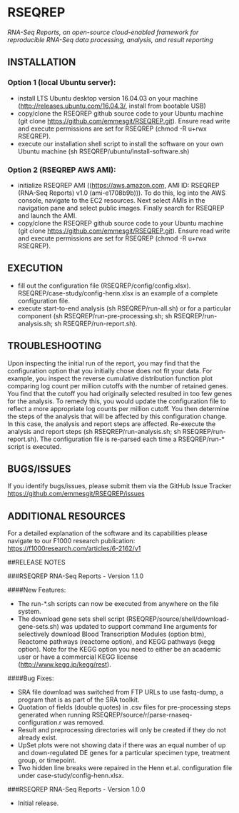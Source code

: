 # RSEQREP

*RNA-Seq Reports, an open-source cloud-enabled framework for reproducible RNA-Seq data processing, analysis, and result reporting*

## INSTALLATION
 
### Option 1 (local Ubuntu server): 

* install LTS Ubuntu desktop version 16.04.03 on your machine (http://releases.ubuntu.com/16.04.3/, install from bootable USB)
* copy/clone the RSEQREP github source code to your Ubuntu machine (git clone https://github.com/emmesgit/RSEQREP.git). Ensure read write and execute permissions are set for RSEQREP (chmod -R u+rwx RSEQREP).
* execute our installation shell script to install the software on your own Ubuntu machine (sh RSEQREP/ubuntu/install-software.sh)

### Option 2 (RSEQREP AWS AMI):

* initialize RSEQREP AMI ((https://aws.amazon.com, AMI ID: RSEQREP (RNA-Seq Reports) v1.0 (ami-e1708b9b))).  To do this, log into the AWS console, navigate to the EC2 resources.  Next select AMIs in the navigation pane and select public images.  Finally search for RSEQREP and launch the AMI.
* copy/clone the RSEQREP github source code to your Ubuntu machine (git clone https://github.com/emmesgit/RSEQREP.git).  Ensure read write and execute permissions are set for RSEQREP (chmod -R u+rwx RSEQREP).

## EXECUTION

* fill out the configuration file (RSEQREP/config/config.xlsx).  RSEQREP/case-study/config-henn.xlsx is an example of a complete configuration file. 
* execute start-to-end analysis (sh RSEQREP/run-all.sh) or for a particular component (sh RSEQREP/run-pre-processing.sh; sh RSEQREP/run-analysis.sh; sh RSEQREP/run-report.sh).
 
## TROUBLESHOOTING

Upon inspecting the initial run of the report, you may find that the configuration option that you initially chose does not fit your data.  For example, you inspect the reverse cumulative distribution function plot comparing log count per million cutoffs with the number of retained genes.  You find that the cutoff you had originally selected resulted in too few genes for the analysis.  To remedy this, you would update the configuration file to reflect a more appropriate log counts per million cutoff.  You then determine the steps of the analysis that will be affected by this configuration change.  In this case, the analysis and report steps are affected.  Re-execute the analysis and report steps (sh RSEQREP/run-analysis.sh; sh RSEQREP/run-report.sh).  The configuration file is re-parsed each time a RSEQREP/run-* script is executed.
 
## BUGS/ISSUES

If you identify bugs/issues, please submit them via the GitHub Issue Tracker 
https://github.com/emmesgit/RSEQREP/issues
 
## ADDITIONAL RESOURCES

For a detailed explanation of the software and its capabilities please navigate to our F1000 research publication:
https://f1000research.com/articles/6-2162/v1

##RELEASE NOTES 

###RSEQREP RNA-Seq Reports - Version 1.1.0

####New Features:

* The run-*.sh scripts can now be executed from anywhere on the file system.
* The download gene sets shell script (RSEQREP/source/shell/download-gene-sets.sh) was updated to support command line arguments for selectively download Blood Transcription Modules (option btm), Reactome pathways (reactome option), and KEGG pathways (kegg option). Note for the KEGG option you need to either be an academic user or have a commercial KEGG license (http://www.kegg.jp/kegg/rest).

####Bug Fixes:

* SRA file download was switched from FTP URLs to use fastq-dump, a program that is as part of the SRA toolkit.
* Quotation of fields (double quotes) in .csv files for pre-processing steps generated when running RSEQREP/source/r/parse-rnaseq-configuration.r was removed.
* Result and preprocessing directories will only be created if they do not already exist.
* UpSet plots were not showing data if there was an equal number of up and down-regulated DE genes for a particular specimen type, treatment group, or timepoint.
* Two hidden line breaks were repaired in the Henn et.al. configuration file under case-study/config-henn.xlsx.

###RSEQREP RNA-Seq Reports - Version 1.0.0

* Initial release.

 
